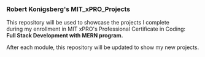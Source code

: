 <h3> Robert Konigsberg's MIT_xPRO_Projects</h3>

This repository will be used to showcase the projects I complete  
during my enrollment in MIT xPRO's Professional Certificate in Coding:  
**Full Stack Development with MERN program.**

After each module, this repository will be updated to show my new projects. 
